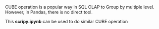 CUBE operation is a popular way in SQL OLAP to Group by multiple level.
However, in Pandas, there is no direct tool.

This **scripy.ipynb** can be used to do similar CUBE operation

